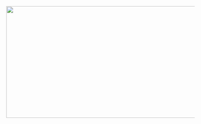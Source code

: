 <a href="https://github.com/BryanLomerio">
  <img src="https://render.gitanimals.org/lines/BryanLomerio?pet-id=659678978667577411" width="2000" height="300"/>
</a>
